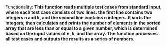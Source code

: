Functionality: **This function reads multiple test cases from standard input, where each test case consists of two lines: the first line contains two integers n and k, and the second line contains n integers. It sorts the integers, then calculates and prints the number of elements in the sorted array that are less than or equal to a given number, which is determined based on the input values of n, k, and the array. The function processes all test cases and outputs the results as a series of numbers.**
